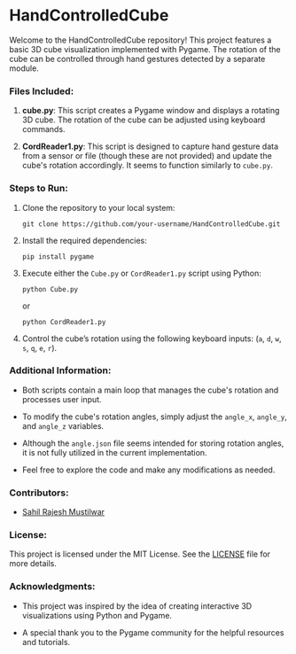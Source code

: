 # **HandControlledCube**

Welcome to the HandControlledCube repository! This project features a basic 3D cube visualization implemented with Pygame. The rotation of the cube can be controlled through hand gestures detected by a separate module.

### Files Included:

1. **cube.py**: This script creates a Pygame window and displays a rotating 3D cube. The rotation of the cube can be adjusted using keyboard commands.

2. **CordReader1.py**: This script is designed to capture hand gesture data from a sensor or file (though these are not provided) and update the cube's rotation accordingly. It seems to function similarly to `cube.py`.

### Steps to Run:

1. Clone the repository to your local system:

    ```
    git clone https://github.com/your-username/HandControlledCube.git
    ```

2. Install the required dependencies:

    ```
    pip install pygame
    ```

3. Execute either the `Cube.py` or `CordReader1.py` script using Python:

    ```
    python Cube.py
    ```

    or

    ```
    python CordReader1.py
    ```

4. Control the cube’s rotation using the following keyboard inputs: (`a`, `d`, `w`, `s`, `q`, `e`, `r`).

### Additional Information:

- Both scripts contain a main loop that manages the cube's rotation and processes user input.

- To modify the cube's rotation angles, simply adjust the `angle_x`, `angle_y`, and `angle_z` variables.

- Although the `angle.json` file seems intended for storing rotation angles, it is not fully utilized in the current implementation.

- Feel free to explore the code and make any modifications as needed.

### Contributors:

- [Sahil Rajesh Mustilwar](https://github.com/sahilrm794)

### License:

This project is licensed under the MIT License. See the [LICENSE](LICENSE) file for more details.

### Acknowledgments:

- This project was inspired by the idea of creating interactive 3D visualizations using Python and Pygame.

- A special thank you to the Pygame community for the helpful resources and tutorials.
